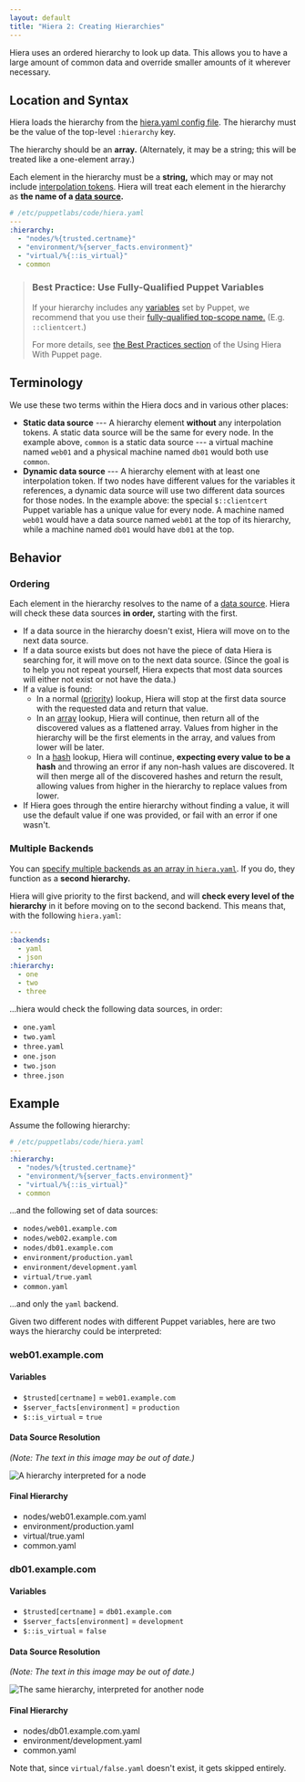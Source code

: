 ```yaml
---
layout: default
title: "Hiera 2: Creating Hierarchies"
---
```


[config]: ./configuring.html
[variables]: ./variables.html
[data]: ./data_sources.html


[priority]: ./lookup_types.html#priority-default
[array]: ./lookup_types.html#array-merge
[hash]: ./lookup_types.html#hash-merge
[qualified_var]: /puppet/latest/reference/lang_variables.html#accessing-out-of-scope-variables

Hiera uses an ordered hierarchy to look up data. This allows you to have a large amount of common data and override smaller amounts of it wherever necessary.

Location and Syntax
-----

Hiera loads the hierarchy from the [hiera.yaml config file][config]. The hierarchy must be the value of the top-level `:hierarchy` key.

The hierarchy should be an **array.** (Alternately, it may be a string; this will be treated like a one-element array.)

Each element in the hierarchy must be a **string,** which may or may not include [interpolation tokens][variables]. Hiera will treat each element in the hierarchy as **the name of a [data source][data].**

~~~ yaml
# /etc/puppetlabs/code/hiera.yaml
---
:hierarchy:
  - "nodes/%{trusted.certname}"
  - "environment/%{server_facts.environment}"
  - "virtual/%{::is_virtual}"
  - common
~~~

> ### Best Practice: Use Fully-Qualified Puppet Variables
>
> If your hierarchy includes any [variables][] set by Puppet, we recommend that you use their [fully-qualified top-scope name.][qualified_var] (E.g. `::clientcert`.)
>
> For more details, see [the Best Practices section](./puppet.html#best-practices) of the Using Hiera With Puppet page.

Terminology
-----

We use these two terms within the Hiera docs and in various other places:

* **Static data source** --- A hierarchy element **without** any interpolation tokens. A static data source will be the same for every node. In the example above, `common` is a static data source --- a virtual machine named `web01` and a physical machine named `db01` would both use `common`.
* **Dynamic data source** --- A hierarchy element with at least one interpolation token. If two nodes have different values for the variables it references, a dynamic data source will use two different data sources for those nodes. In the example above: the special `$::clientcert` Puppet variable has a unique value for every node. A machine named `web01` would have a data source named `web01` at the top of its hierarchy, while a machine named `db01` would have `db01` at the top.

Behavior
-----

### Ordering

Each element in the hierarchy resolves to the name of a [data source][data]. Hiera will check these data sources **in order,** starting with the first.

* If a data source in the hierarchy doesn't exist, Hiera will move on to the next data source.
* If a data source exists but does not have the piece of data Hiera is searching for, it will move on to the next data source. (Since the goal is to help you not repeat yourself, Hiera expects that most data sources will either not exist or not have the data.)
* If a value is found:
    * In a normal ([priority][]) lookup, Hiera will stop at the first data source with the requested data and return that value.
    * In an [array][] lookup, Hiera will continue, then return all of the discovered values as a flattened array. Values from higher in the hierarchy will be the first elements in the array, and values from lower will be later.
    * In a [hash][] lookup, Hiera will continue, **expecting every value to be a hash** and throwing an error if any non-hash values are discovered. It will then merge all of the discovered hashes and return the result, allowing values from higher in the hierarchy to replace values from lower.
* If Hiera goes through the entire hierarchy without finding a value, it will use the default value if one was provided, or fail with an error if one wasn't.

### Multiple Backends

You can [specify multiple backends as an array in `hiera.yaml`][config]. If you do, they function as a **second hierarchy.**

Hiera will give priority to the first backend, and will **check every level of the hierarchy** in it before moving on to the second backend. This means that, with the following `hiera.yaml`:

~~~ yaml
---
:backends:
  - yaml
  - json
:hierarchy:
  - one
  - two
  - three
~~~

...hiera would check the following data sources, in order:

* `one.yaml`
* `two.yaml`
* `three.yaml`
* `one.json`
* `two.json`
* `three.json`

Example
-----

Assume the following hierarchy:

~~~ yaml
# /etc/puppetlabs/code/hiera.yaml
---
:hierarchy:
  - "nodes/%{trusted.certname}"
  - "environment/%{server_facts.environment}"
  - "virtual/%{::is_virtual}"
  - common
~~~

...and the following set of data sources:

* `nodes/web01.example.com`
* `nodes/web02.example.com`
* `nodes/db01.example.com`
* `environment/production.yaml`
* `environment/development.yaml`
* `virtual/true.yaml`
* `common.yaml`

...and only the `yaml` backend.

Given two different nodes with different Puppet variables, here are two ways the hierarchy could be interpreted:

### web01.example.com

#### Variables

- `$trusted[certname]` = `web01.example.com`
- `$server_facts[environment]` = `production`
- `$::is_virtual` = `true`

#### Data Source Resolution

_(Note: The text in this image may be out of date.)_

![A hierarchy interpreted for a node](./images/hierarchy1.png)

#### Final Hierarchy

- nodes/web01.example.com.yaml
- environment/production.yaml
- virtual/true.yaml
- common.yaml

### db01.example.com

#### Variables

- `$trusted[certname]` = `db01.example.com`
- `$server_facts[environment]` = `development`
- `$::is_virtual` = `false`

#### Data Source Resolution

_(Note: The text in this image may be out of date.)_

![The same hierarchy, interpreted for another node](./images/hierarchy2.png)

#### Final Hierarchy

- nodes/db01.example.com.yaml
- environment/development.yaml
- common.yaml

Note that, since `virtual/false.yaml` doesn't exist, it gets skipped entirely.
